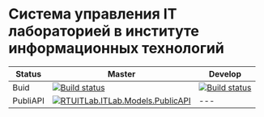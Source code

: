 # Система управления IT лабораторией в институте информационных технологий

Status | Master | Develop
--- | --- | ---
Buid | [![Build status](https://capchik.visualstudio.com/MTU%20Work/_apis/build/status/RTU%20BackEnd)](https://capchik.visualstudio.com/MTU%20Work/_build/latest?definitionId=19) | [![Build status](https://capchik.visualstudio.com/MTU%20Work/_apis/build/status/RTU%20BackEnd%20develop)](https://capchik.visualstudio.com/MTU%20Work/_build/latest?definitionId=19)
PubliAPI | [![RTUITLab.ITLab.Models.PublicAPI](https://img.shields.io/nuget/v/RTUITLab.ITLab.Models.PublicAPI.svg)](https://www.nuget.org/packages/RTUITLab.ITLab.Models.PublicAPI/) | ---





